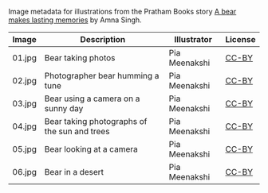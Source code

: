 Image metadata for illustrations from the Pratham Books story [A bear makes lasting memories](https://storyweaver.org.in/stories/4165-a-bear-makes-lasting-memories) by Amna Singh.

Image | Description | Illustrator | License
----- | ----------- | ----------- | -------
01.jpg | Bear taking photos | Pia Meenakshi | [CC-BY](https://creativecommons.org/licenses/by/4.0/)
02.jpg | Photographer bear humming a tune | Pia Meenakshi | [CC-BY](https://creativecommons.org/licenses/by/4.0/)
03.jpg | Bear using a camera on a sunny day | Pia Meenakshi | [CC-BY](https://creativecommons.org/licenses/by/4.0/)
04.jpg | Bear taking photographs of the sun and trees | Pia Meenakshi | [CC-BY](https://creativecommons.org/licenses/by/4.0/)
05.jpg | Bear looking at a camera | Pia Meenakshi | [CC-BY](https://creativecommons.org/licenses/by/4.0/)
06.jpg | Bear in a desert | Pia Meenakshi | [CC-BY](https://creativecommons.org/licenses/by/4.0/)